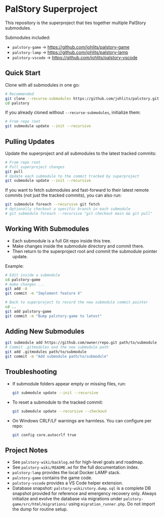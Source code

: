 # PalStory Superproject

This repository is the superproject that ties together multiple PalStory submodules.

Submodules included:
- `palstory-game` → https://github.com/johlits/palstory-game
- `palstory-lamp` → https://github.com/johlits/palstory-lamp
- `palstory-vscode` → https://github.com/johlits/palstory-vscode

## Quick Start

Clone with all submodules in one go:

```bash
# Recommended
git clone --recurse-submodules https://github.com/johlits/palstory.git
cd palstory
```

If you already cloned without `--recurse-submodules`, initialize them:

```bash
# From repo root
git submodule update --init --recursive
```

## Pulling Updates

Update the superproject and all submodules to the latest tracked commits:

```bash
# From repo root
# Pull superproject changes
git pull
# Update each submodule to the commit tracked by superproject
git submodule update --init --recursive
```

If you want to fetch submodules and fast-forward to their latest remote commits (not just the tracked commits), you can also run:

```bash
git submodule foreach --recursive git fetch
# Optionally checkout a specific branch in each submodule
# git submodule foreach --recursive "git checkout main && git pull"
```

## Working With Submodules

- Each submodule is a full Git repo inside this tree.
- Make changes inside the submodule directory and commit there.
- Then return to the superproject root and commit the submodule pointer update.

Example:

```bash
# Edit inside a submodule
cd palstory-game
# make changes ...
git add -A
git commit -m "Implement feature X"

# Back to superproject to record the new submodule commit pointer
cd ..
git add palstory-game
git commit -m "Bump palstory-game to latest"
```

## Adding New Submodules

```bash
git submodule add https://github.com/owner/repo.git path/to/submodule
# Commit .gitmodules and the new submodule path
git add .gitmodules path/to/submodule
git commit -m "Add submodule path/to/submodule"
```

## Troubleshooting

- If submodule folders appear empty or missing files, run:
  ```bash
  git submodule update --init --recursive
  ```
- To reset a submodule to the tracked commit:
  ```bash
  git submodule update --recursive --checkout
  ```
- On Windows CRLF/LF warnings are harmless. You can configure per repo:
  ```bash
  git config core.autocrlf true
  ```

## Project Notes

- See `palstory-wiki/backlog.md` for high-level goals and roadmap.
- See `palstory-wiki/README.md` for the full documentation index.
- `palstory-lamp` provides the local Docker LAMP stack.
- `palstory-game` contains the game code.
- `palstory-vscode` provides a VS Code helper extension.
 - Database snapshot: `palstory-wiki/story.dump.sql` is a complete DB snapshot provided for reference and emergency recovery only. Always initialize and evolve the database via migrations under `palstory-game/src/html/migrations/` using `migration_runner.php`. Do not import the dump for routine setup.
